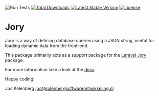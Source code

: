 ![Run Tests](https://github.com/joskolenberg/jory/workflows/Run%20Tests/badge.svg)
[![Total Downloads](https://poser.pugx.org/joskolenberg/jory/downloads)](https://packagist.org/packages/joskolenberg/jory)
[![Latest Stable Version](https://poser.pugx.org/joskolenberg/jory/v/stable)](https://packagist.org/packages/joskolenberg/jory)
[![License](https://poser.pugx.org/joskolenberg/jory/license)](https://packagist.org/packages/joskolenberg/jory)

# Jory
Jory is a way of defining database queries using a JSON string, useful for loading dynamic data from the front-end.

This package primarily acts as a support package for the [Laravel Jory](https://packagist.org/packages/joskolenberg/laravel-jory) package.

For more information take a look at the [docs](https://laravel-jory.kolenberg.net/docs).


Happy coding!

Jos Kolenberg <jos@kolenbergsoftwareontwikkeling.nl>